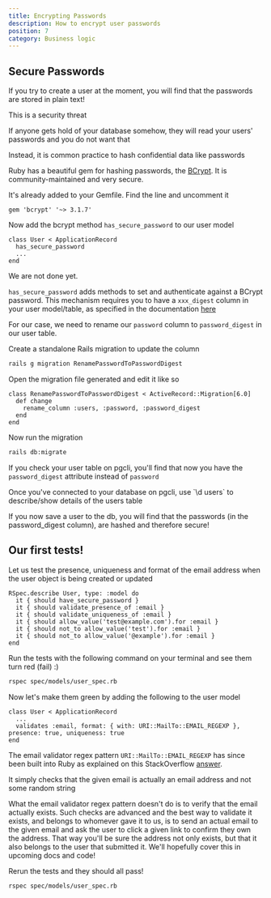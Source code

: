 ```yaml
---
title: Encrypting Passwords
description: How to encrypt user passwords
position: 7
category: Business logic
---
```


## Secure Passwords

If you try to create a user at the moment, you will find that the passwords are stored in plain text!

This is a security threat

If anyone gets hold of your database somehow, they will read your users' passwords and you do not want that

Instead, it is common practice to hash confidential data like passwords

Ruby has a beautiful gem for hashing passwords, the [BCrypt](https://github.com/codahale/bcrypt-ruby). It is community-maintained and very secure.

It's already added to your Gemfile. Find the line and uncomment it

```ruby[Gemfile]
gem 'bcrypt' '~> 3.1.7'
```

Now add the bcrypt method `has_secure_password` to our user model

```ruby[app/model/user.rb]
class User < ApplicationRecord
  has_secure_password
  ...
end
```

We are not done yet.

`has_secure_password` adds methods to set and authenticate against a BCrypt password. This mechanism requires you to have a `xxx_digest` column in your user model/table, as specified in the documentation [here](https://api.rubyonrails.org/classes/ActiveModel/SecurePassword/ClassMethods.html)

For our case, we need to rename our `password` column to `password_digest` in our user table.

Create a standalone Rails migration to update the column

```bash
rails g migration RenamePasswordToPasswordDigest
```

Open the migration file generated and edit it like so

```ruby[...rename_password_to_password_digest.rb]
class RenamePasswordToPasswordDigest < ActiveRecord::Migration[6.0]
  def change
    rename_column :users, :password, :password_digest
  end
end
```

Now run the migration

```bash
rails db:migrate
```

If you check your user table on pgcli, you'll find that now you have the `password_digest` attribute instead of `password`

<alert>
Once you've connected to your database on pgcli, use `\d users` to describe/show details of the users table
</alert>

If you now save a user to the db, you will find that the passwords (in the password_digest column), are hashed and therefore secure!

## Our first tests!

Let us test the presence, uniqueness and format of the email address when the user object is being created or updated

```ruby[spec/models/user_spec.rb]
RSpec.describe User, type: :model do
  it { should have_secure_password }
  it { should validate_presence_of :email }
  it { should validate_uniqueness_of :email }
  it { should allow_value('test@example.com').for :email }
  it { should not_to allow_value('test').for :email }
  it { should not_to allow_value('@example').for :email }
end
```

Run the tests with the following command on your terminal and see them turn red (fail) :)

```bash
rspec spec/models/user_spec.rb
```

Now let's make them green by adding the following to the user model

```ruby[app/models/user.rb]
class User < ApplicationRecord
  ...
  validates :email, format: { with: URI::MailTo::EMAIL_REGEXP }, presence: true, uniqueness: true
end
```

The email validator regex pattern `URI::MailTo::EMAIL_REGEXP` has since been built into Ruby as explained on this StackOverflow [answer](https://stackoverflow.com/questions/22993545/ruby-email-validation-with-regex/22994329).

It simply checks that the given email is actually an email address and not some random string

<alert>
What the email validator regex pattern doesn't do is to verify that the email actually exists. Such checks are advanced and the best way to validate it exists, and belongs to whomever gave it to us, is to send an actual email to the given email and ask the user to click a given link to confirm they own the address. That way you'll be sure the address not only exists, but that it also belongs to the user that submitted it. We'll hopefully cover this in upcoming docs and code!
</alert>

Rerun the tests and they should all pass!

```bash
rspec spec/models/user_spec.rb
```
